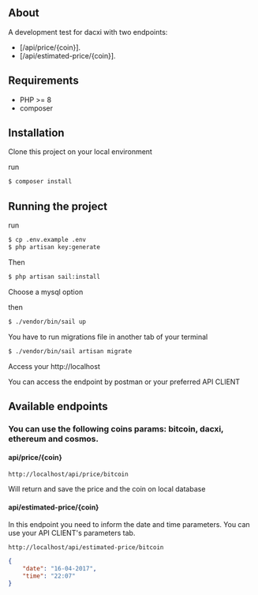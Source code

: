 ## About

A development test for dacxi with two endpoints:

-   [/api/price/{coin}].
-   [/api/estimated-price/{coin}].

## Requirements

-   PHP >= 8
-   composer

## Installation

Clone this project on your local environment

run

```bash
$ composer install
```

## Running the project

run

```bash
$ cp .env.example .env
$ php artisan key:generate
```

Then

```bash
$ php artisan sail:install
```

Choose a mysql option

then

```bash
$ ./vendor/bin/sail up
```

You have to run migrations file in another tab of your terminal

```bash
$ ./vendor/bin/sail artisan migrate
```

Access your http://localhost

You can access the endpoint by postman or your preferred API CLIENT

## Available endpoints

### You can use the following coins params: bitcoin, dacxi, ethereum and cosmos.

#### api/price/{coin}

```string
http://localhost/api/price/bitcoin
```

Will return and save the price and the coin on local database

#### api/estimated-price/{coin}

In this endpoint you need to inform the date and time parameters. You can use your API CLIENT's parameters tab.

```string
http://localhost/api/estimated-price/bitcoin
```

```json
{
    "date": "16-04-2017",
    "time": "22:07"
}
```
